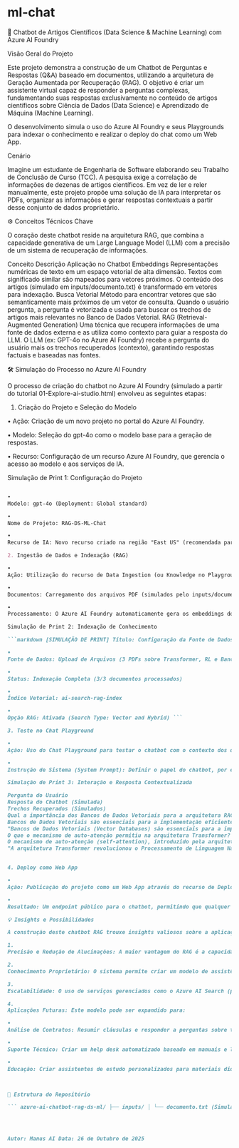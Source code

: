 # ml-chat
🤖 Chatbot de Artigos Científicos (Data Science & Machine Learning) com Azure AI Foundry

Visão Geral do Projeto

Este projeto demonstra a construção de um Chatbot de Perguntas e Respostas (Q&A) baseado em documentos, utilizando a arquitetura de Geração Aumentada por Recuperação (RAG). O objetivo é criar um assistente virtual capaz de responder a perguntas complexas, fundamentando suas respostas exclusivamente no conteúdo de artigos científicos sobre Ciência de Dados (Data Science) e Aprendizado de Máquina (Machine Learning).

O desenvolvimento simula o uso do Azure AI Foundry e seus Playgrounds para indexar o conhecimento e realizar o deploy do chat como um Web App.

Cenário

Imagine um estudante de Engenharia de Software elaborando seu Trabalho de Conclusão de Curso (TCC). A pesquisa exige a correlação de informações de dezenas de artigos científicos. Em vez de ler e reler manualmente, este projeto propõe uma solução de IA para interpretar os PDFs, organizar as informações e gerar respostas contextuais a partir desse conjunto de dados proprietário.

⚙️ Conceitos Técnicos Chave

O coração deste chatbot reside na arquitetura RAG, que combina a capacidade generativa de um Large Language Model (LLM) com a precisão de um sistema de recuperação de informações.

Conceito
Descrição
Aplicação no Chatbot
Embeddings
Representações numéricas de texto em um espaço vetorial de alta dimensão. Textos com significado similar são mapeados para vetores próximos.
O conteúdo dos artigos (simulado em inputs/documento.txt) é transformado em vetores para indexação.
Busca Vetorial
Método para encontrar vetores que são semanticamente mais próximos de um vetor de consulta.
Quando o usuário pergunta, a pergunta é vetorizada e usada para buscar os trechos de artigos mais relevantes no Banco de Dados Vetorial.
RAG (Retrieval-Augmented Generation)
Uma técnica que recupera informações de uma fonte de dados externa e as utiliza como contexto para guiar a resposta do LLM.
O LLM (ex: GPT-4o no Azure AI Foundry) recebe a pergunta do usuário mais os trechos recuperados (contexto), garantindo respostas factuais e baseadas nas fontes.


🛠️ Simulação do Processo no Azure AI Foundry

O processo de criação do chatbot no Azure AI Foundry (simulado a partir do tutorial 01-Explore-ai-studio.html) envolveu as seguintes etapas:

1. Criação do Projeto e Seleção do Modelo

•
Ação: Criação de um novo projeto no portal do Azure AI Foundry.

•
Modelo: Seleção do gpt-4o como o modelo base para a geração de respostas.

•
Recurso: Configuração de um recurso Azure AI Foundry, que gerencia o acesso ao modelo e aos serviços de IA.

Simulação de Print 1: Configuração do Projeto

```markdown [SIMULAÇÃO DE PRINT] Título: Configuração Inicial do Projeto no Azure AI Foundry Descrição: Tela de criação de um novo projeto, onde o modelo GPT-4o é selecionado e um nome (ex: "RAG-DS-ML-Chat") é definido. Detalhamento:

•
Modelo: gpt-4o (Deployment: Global standard)

•
Nome do Projeto: RAG-DS-ML-Chat

•
Recurso de IA: Novo recurso criado na região "East US" (recomendada para cotas). ```

2. Ingestão de Dados e Indexação (RAG)

•
Ação: Utilização do recurso de Data Ingestion (ou Knowledge no Playground) para carregar os documentos.

•
Documentos: Carregamento dos arquivos PDF (simulados pelo inputs/documento.txt).

•
Processamento: O Azure AI Foundry automaticamente gera os embeddings dos documentos e os armazena em um índice vetorial (ex: Azure AI Search).

Simulação de Print 2: Indexação de Conhecimento

```markdown [SIMULAÇÃO DE PRINT] Título: Configuração da Fonte de Dados (Knowledge) Descrição: Visualização da seção onde os documentos são carregados e o índice vetorial é criado/atualizado. Detalhamento:

•
Fonte de Dados: Upload de Arquivos (3 PDFs sobre Transformer, RL e Bancos Vetoriais)

•
Status: Indexação Completa (3/3 documentos processados)

•
Índice Vetorial: ai-search-rag-index

•
Opção RAG: Ativada (Search Type: Vector and Hybrid) ```

3. Teste no Chat Playground

•
Ação: Uso do Chat Playground para testar o chatbot com o contexto dos documentos.

•
Instrução de Sistema (System Prompt): Definir o papel do chatbot, por exemplo: "Você é um assistente de pesquisa especializado em Ciência de Dados e Machine Learning. Suas respostas devem ser estritamente baseadas nos documentos fornecidos."

Simulação de Print 3: Interação e Resposta Contextualizada

Pergunta do Usuário
Resposta do Chatbot (Simulada)
Trechos Recuperados (Simulados)
Qual a importância dos Bancos de Dados Vetoriais para a arquitetura RAG?
Bancos de Dados Vetoriais são essenciais para a implementação eficiente de RAG. Eles armazenam embeddings e permitem a busca de similaridade de vetores em alta velocidade. Isso garante que a resposta do LLM seja fundamentada no conteúdo específico fornecido, recuperando os trechos mais semanticamente relevantes após a vetorização da consulta.
"Bancos de Dados Vetoriais (Vector Databases) são essenciais para a implementação eficiente de RAG. Eles armazenam embeddings..."
O que o mecanismo de auto-atenção permitiu na arquitetura Transformer?
O mecanismo de auto-atenção (self-attention), introduzido pela arquitetura Transformer, revolucionou o PLN ao permitir que o modelo pondere a importância de diferentes palavras na sequência de entrada, independentemente de sua distância.
"A arquitetura Transformer revolucionou o Processamento de Linguagem Natural (PLN) ao introduzir o mecanismo de auto-atenção..."


4. Deploy como Web App

•
Ação: Publicação do projeto como um Web App através do recurso de Deploy no Azure AI Foundry.

•
Resultado: Um endpoint público para o chatbot, permitindo que qualquer pessoa interaja com ele via navegador.

💡 Insights e Possibilidades

A construção deste chatbot RAG trouxe insights valiosos sobre a aplicação prática de IA Generativa em cenários de pesquisa:

1.
Precisão e Redução de Alucinações: A maior vantagem do RAG é a capacidade de ancorar a resposta do LLM em fatos concretos (os artigos carregados), minimizando as "alucinações" (respostas incorretas ou inventadas) comuns em modelos puramente generativos.

2.
Conhecimento Proprietário: O sistema permite criar um modelo de assistência virtual focado em um conjunto de informações proprietárias, como documentos internos de uma empresa ou, neste caso, a bibliografia específica de um TCC.

3.
Escalabilidade: O uso de serviços gerenciados como o Azure AI Search (para o índice vetorial) e o Azure AI Foundry simplifica a escalabilidade do sistema para lidar com milhares de documentos e milhões de consultas.

4.
Aplicações Futuras: Este modelo pode ser expandido para:

•
Análise de Contratos: Resumir cláusulas e responder a perguntas sobre termos legais.

•
Suporte Técnico: Criar um help desk automatizado baseado em manuais e logs de erro.

•
Educação: Criar assistentes de estudo personalizados para materiais didáticos específicos.



📂 Estrutura do Repositório

``` azure-ai-chatbot-rag-ds-ml/ ├── inputs/ │ └── documento.txt (Simulação do conteúdo dos artigos científicos) └── README.md (Este arquivo de documentação) ```




Autor: Manus AI Data: 26 de Outubro de 2025

